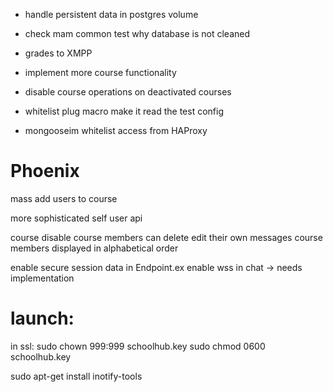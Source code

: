 
- handle persistent data in postgres volume
- check mam common test why database is not cleaned

- grades to XMPP
- implement more course functionality

- disable course operations on deactivated courses

- whitelist plug macro make it read the test config
- mongooseim whitelist access from HAProxy


# Phoenix
mass add users to course

more sophisticated self user api

course disable
course members can delete edit their own messages
course members displayed in alphabetical order

enable secure session data in Endpoint.ex
enable wss in chat -> needs implementation


# launch:
in ssl:
sudo chown 999:999 schoolhub.key
sudo chmod 0600 schoolhub.key

sudo apt-get install inotify-tools
